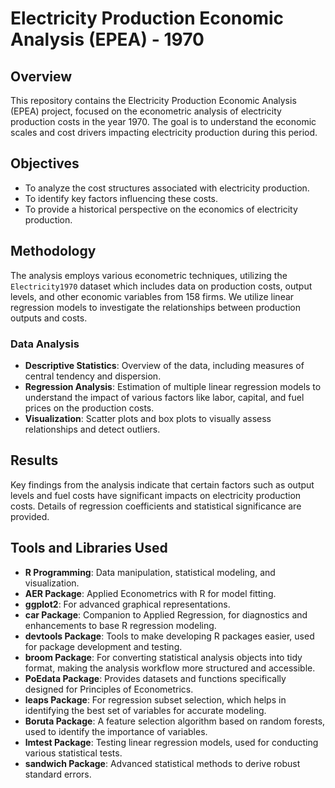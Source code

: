 # Electricity Production Economic Analysis (EPEA) - 1970

## Overview
This repository contains the Electricity Production Economic Analysis (EPEA) project, focused on the econometric analysis of electricity production costs in the year 1970. The goal is to understand the economic scales and cost drivers impacting electricity production during this period.

## Objectives
- To analyze the cost structures associated with electricity production.
- To identify key factors influencing these costs.
- To provide a historical perspective on the economics of electricity production.

## Methodology
The analysis employs various econometric techniques, utilizing the `Electricity1970` dataset which includes data on production costs, output levels, and other economic variables from 158 firms. We utilize linear regression models to investigate the relationships between production outputs and costs.

### Data Analysis
- **Descriptive Statistics**: Overview of the data, including measures of central tendency and dispersion.
- **Regression Analysis**: Estimation of multiple linear regression models to understand the impact of various factors like labor, capital, and fuel prices on the production costs.
- **Visualization**: Scatter plots and box plots to visually assess relationships and detect outliers.

## Results
Key findings from the analysis indicate that certain factors such as output levels and fuel costs have significant impacts on electricity production costs. Details of regression coefficients and statistical significance are provided.

## Tools and Libraries Used
- **R Programming**: Data manipulation, statistical modeling, and visualization.
- **AER Package**: Applied Econometrics with R for model fitting.
- **ggplot2**: For advanced graphical representations.
- **car Package**: Companion to Applied Regression, for diagnostics and enhancements to base R regression modeling.
- **devtools Package**: Tools to make developing R packages easier, used for package development and testing.
- **broom Package**: For converting statistical analysis objects into tidy format, making the analysis workflow more structured and accessible.
- **PoEdata Package**: Provides datasets and functions specifically designed for Principles of Econometrics.
- **leaps Package**: For regression subset selection, which helps in identifying the best set of variables for accurate modeling.
- **Boruta Package**: A feature selection algorithm based on random forests, used to identify the importance of variables.
- **lmtest Package**: Testing linear regression models, used for conducting various statistical tests.
- **sandwich Package**: Advanced statistical methods to derive robust standard errors.
